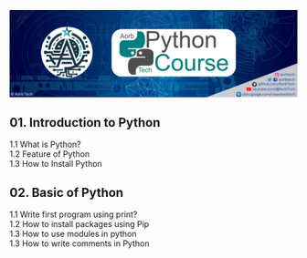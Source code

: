 ![Python Course](PythonCourse.png)

## 01. Introduction to Python
1.1 What is Python? </br>
1.2 Feature of Python </br>
1.3 How to Install Python </br>

## 02. Basic of Python 
1.1 Write first program using print? </br>
1.2 How to install packages using  Pip </br>
1.3 How to use modules in python </br>
1.3 How to write comments in Python </br>
